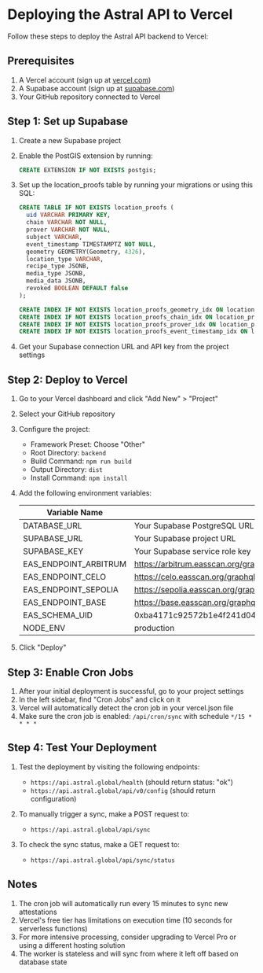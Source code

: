 # Deploying the Astral API to Vercel

Follow these steps to deploy the Astral API backend to Vercel:

## Prerequisites

1. A Vercel account (sign up at [vercel.com](https://vercel.com))
2. A Supabase account (sign up at [supabase.com](https://supabase.com))
3. Your GitHub repository connected to Vercel

## Step 1: Set up Supabase

1. Create a new Supabase project
2. Enable the PostGIS extension by running:
   ```sql
   CREATE EXTENSION IF NOT EXISTS postgis;
   ```
3. Set up the location_proofs table by running your migrations or using this SQL:
   ```sql
   CREATE TABLE IF NOT EXISTS location_proofs (
     uid VARCHAR PRIMARY KEY,
     chain VARCHAR NOT NULL,
     prover VARCHAR NOT NULL,
     subject VARCHAR,
     event_timestamp TIMESTAMPTZ NOT NULL,
     geometry GEOMETRY(Geometry, 4326),
     location_type VARCHAR,
     recipe_type JSONB,
     media_type JSONB,
     media_data JSONB,
     revoked BOOLEAN DEFAULT false
   );
   
   CREATE INDEX IF NOT EXISTS location_proofs_geometry_idx ON location_proofs USING GIST (geometry);
   CREATE INDEX IF NOT EXISTS location_proofs_chain_idx ON location_proofs (chain);
   CREATE INDEX IF NOT EXISTS location_proofs_prover_idx ON location_proofs (prover);
   CREATE INDEX IF NOT EXISTS location_proofs_event_timestamp_idx ON location_proofs (event_timestamp);
   ```

4. Get your Supabase connection URL and API key from the project settings

## Step 2: Deploy to Vercel

1. Go to your Vercel dashboard and click "Add New" > "Project"
2. Select your GitHub repository
3. Configure the project:
   - Framework Preset: Choose "Other"
   - Root Directory: `backend`
   - Build Command: `npm run build`
   - Output Directory: `dist`
   - Install Command: `npm install`

4. Add the following environment variables:
   
   | Variable Name | Value |
   |---------------|-------|
   | DATABASE_URL | Your Supabase PostgreSQL URL (with password) |
   | SUPABASE_URL | Your Supabase project URL |
   | SUPABASE_KEY | Your Supabase service role key |
   | EAS_ENDPOINT_ARBITRUM | https://arbitrum.easscan.org/graphql |
   | EAS_ENDPOINT_CELO | https://celo.easscan.org/graphql |
   | EAS_ENDPOINT_SEPOLIA | https://sepolia.easscan.org/graphql |
   | EAS_ENDPOINT_BASE | https://base.easscan.org/graphql |
   | EAS_SCHEMA_UID | 0xba4171c92572b1e4f241d044c32cdf083be9fd946b8766977558ca6378c824e2 |
   | NODE_ENV | production |

5. Click "Deploy"

## Step 3: Enable Cron Jobs

1. After your initial deployment is successful, go to your project settings
2. In the left sidebar, find "Cron Jobs" and click on it
3. Vercel will automatically detect the cron job in your vercel.json file
4. Make sure the cron job is enabled: `/api/cron/sync` with schedule `*/15 * * * *`

## Step 4: Test Your Deployment

1. Test the deployment by visiting the following endpoints:
   - `https://api.astral.global/health` (should return status: "ok")
   - `https://api.astral.global/api/v0/config` (should return configuration)

2. To manually trigger a sync, make a POST request to:
   - `https://api.astral.global/api/sync`

3. To check the sync status, make a GET request to:
   - `https://api.astral.global/api/sync/status`

## Notes

1. The cron job will automatically run every 15 minutes to sync new attestations
2. Vercel's free tier has limitations on execution time (10 seconds for serverless functions)
3. For more intensive processing, consider upgrading to Vercel Pro or using a different hosting solution
4. The worker is stateless and will sync from where it left off based on database state